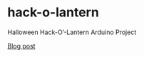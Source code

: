 # hack-o-lantern
Halloween Hack-O’-Lantern Arduino Project

[Blog post](https://davebsoft.com/teaching/2018/10/29/hack-o-lantern.html)
